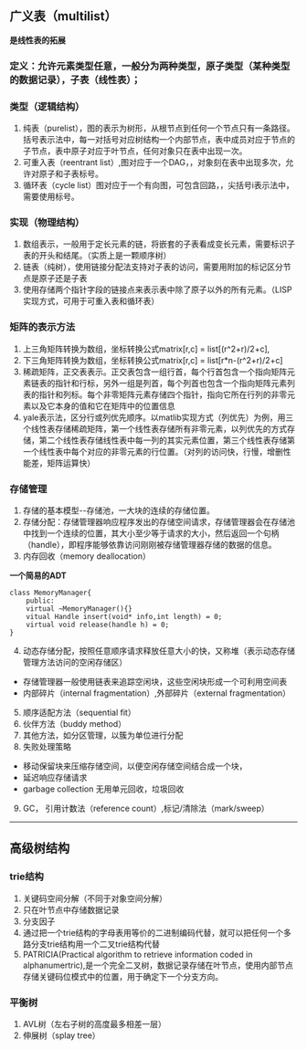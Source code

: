 

## 广义表（multilist）
**是线性表的拓展**
### 定义：允许元素类型任意，一般分为两种类型，原子类型（某种类型的数据记录），子表（线性表）；
### 类型（逻辑结构）
1. 纯表（purelist），图的表示为树形，从根节点到任何一个节点只有一条路径。括号表示法中，每一对括号对应树结构一个内部节点，表中成员对应于节点的子节点，表中原子对应于叶节点，任何对象只在表中出现一次。
2. 可重入表（reentrant list）,图对应于一个DAG，，对象刻在表中出现多次，允许对原子和子表标号。
3. 循环表（cycle list）图对应于一个有向图，可包含回路，，尖括号i表示法中，需要使用标号。  
### 实现（物理结构）
1. 数组表示，一般用于定长元素的链，将嵌套的子表看成变长元素，需要标识子表的开头和结尾。（实质上是一颗顺序树）
2. 链表（纯树），使用链接分配法支持对子表的访问，需要用附加的标记区分节点是原子还是子表
3. 使用存储两个指针字段的链接点来表示表中除了原子以外的所有元素。（LISP实现方式，可用于可重入表和循环表）

### 矩阵的表示方法
1. 上三角矩阵转换为数组，坐标转换公式matrix[r,c] = list[(r^2+r)/2+c],
2. 下三角矩阵转换为数组，坐标转换公式matrix[r,c] = list[r*n-(r^2+r)/2+c]
3. 稀疏矩阵，正交表表示。正交表包含一组行首，每个行首包含一个指向矩阵元素链表的指针和行标，另外一组是列首，每个列首也包含一个指向矩阵元素列表的指针和列标。每个非零矩阵元素存储四个指针，指向它所在行列的非零元素以及它本身的值和它在矩阵中的位置信息
4. yale表示法，区分行或列优先顺序。以matlib实现方式（列优先）为例，用三个线性表存储稀疏矩阵，第一个线性表存储所有非零元素，以列优先的方式存储，第二个线性表存储线性表中每一列的其实元素位置，第三个线性表存储第一个线性表中每个对应的非零元素的行位置。（对列的访问快，行慢，增删性能差，矩阵运算快）

### 存储管理
1. 存储的基本模型--存储池，一大块的连续的存储位置。
2. 存储分配：存储管理器响应程序发出的存储空间请求，存储管理器会在存储池中找到一个连续的位置，其大小至少等于请求的大小，然后返回一个句柄（handle），即程序能够依靠访问刚刚被存储管理器存储的数据的信息。
3. 内存回收（memory deallocation）  

**一个简易的ADT**  
>  
    class MemoryManager{
        public:
        virtual ~MemoryManager(){}
        vitual Handle insert(void* info,int length) = 0;
        virtual void release(handle h) = 0;
    }
4. 动态存储分配，按照任意顺序请求释放任意大小的快，又称堆（表示动态存储管理方法访问的空闲存储区）  
  * 存储管理器一般使用链表来追踪空闲块，这些空闲块形成一个可利用空间表
  * 内部碎片（internal fragmentation）,外部碎片（external fragmentation）
5. 顺序适配方法（sequential fit）
6. 伙伴方法（buddy method）
7. 其他方法，如分区管理，以簇为单位进行分配
8. 失败处理策略  
  * 移动保留块来压缩存储空间，以便空闲存储空间结合成一个块，
  * 延迟响应存储请求
  * garbage collection 无用单元回收，垃圾回收
9. GC， 引用计数法（reference count）,标记/清除法（mark/sweep）
***
## 高级树结构

### trie结构
1. 关键码空间分解（不同于对象空间分解）
2. 只在叶节点中存储数据记录
3. 分支因子
4. 通过把一个trie结构的字母表用等价的二进制编码代替，就可以把任何一个多路分支trie结构用一个二叉trie结构代替
5. PATRICIA(Practical algorithm to retrieve information coded in alphanumertric),是一个完全二叉树，数据记录存储在叶节点，使用内部节点存储关键码位模式中的位置，用于确定下一个分支方向。

### 平衡树
1. AVL树（左右子树的高度最多相差一层）
2. 伸展树（splay tree）